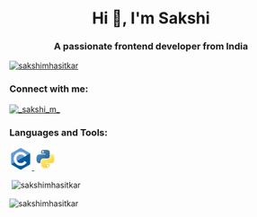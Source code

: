 <h1 align="center">Hi 👋, I'm Sakshi</h1>
<h3 align="center">A passionate frontend developer from India</h3>

<p align="left"> <a href="https://github.com/ryo-ma/github-profile-trophy"><img src="https://github-profile-trophy.vercel.app/?username=sakshimhasitkar" alt="sakshimhasitkar" /></a> </p>

<h3 align="left">Connect with me:</h3>
<p align="left">
<a href="https://instagram.com/_sakshi_m_" target="blank"><img align="center" src="https://raw.githubusercontent.com/rahuldkjain/github-profile-readme-generator/master/src/images/icons/Social/instagram.svg" alt="_sakshi_m_" height="30" width="40" /></a>
</p>

<h3 align="left">Languages and Tools:</h3>

<p align="left"> <a href="https://www.cprogramming.com/" target="_blank"> <img src="https://raw.githubusercontent.com/devicons/devicon/master/icons/c/c-original.svg" alt="c" width="40" height="40"/> </a> <a href="https://www.python.org" target="_blank"> <img src="https://raw.githubusercontent.com/devicons/devicon/master/icons/python/python-original.svg" alt="python" width="40" height="40"/> </a> </p> 

<p>&nbsp;<img align="center" src="https://github-readme-stats.vercel.app/api?username=sakshimhasitkar&show_icons=true&locale=en" alt="sakshimhasitkar" /></p>

<p><img align="center" src="https://github-readme-streak-stats.herokuapp.com/?user=sakshimhasitkar&" alt="sakshimhasitkar" /></p>
